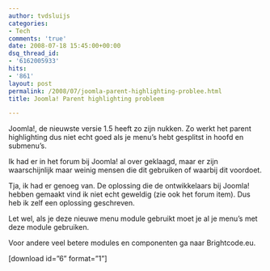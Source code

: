 ```yaml
---
author: tvdsluijs
categories:
- Tech
comments: 'true'
date: 2008-07-18 15:45:00+00:00
dsq_thread_id:
- '6162005933'
hits:
- '861'
layout: post
permalink: /2008/07/joomla-parent-highlighting-problee.html
title: Joomla! Parent highlighting probleem

---
```

Joomla!, de nieuwste versie 1.5 heeft zo zijn nukken. Zo werkt het parent highlighting dus niet echt goed als je menu’s hebt gesplitst in hoofd en submenu’s.

Ik had er in het forum bij Joomla! al over geklaagd, maar er zijn waarschijnlijk maar weinig mensen die dit gebruiken of waarbij dit voordoet.

Tja, ik had er genoeg van. De oplossing die de ontwikkelaars bij Joomla! hebben gemaakt vind ik niet echt geweldig (zie ook het forum item). Dus heb ik zelf een oplossing geschreven.

Let wel, als je deze nieuwe menu module gebruikt moet je al je menu’s met deze module gebruiken.

Voor andere veel betere modules en componenten ga naar Brightcode.eu.

[download id=”6” format=”1”]